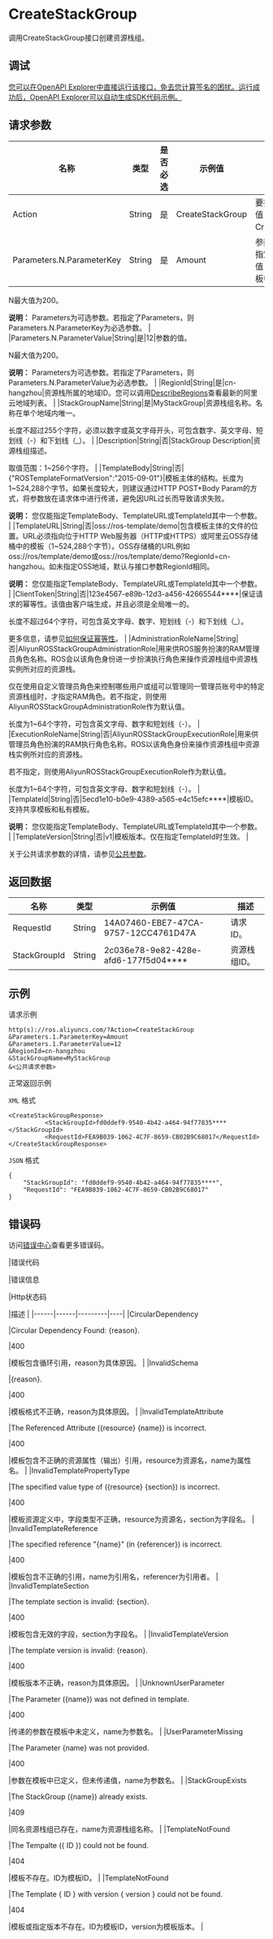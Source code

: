 # CreateStackGroup

调用CreateStackGroup接口创建资源栈组。

## 调试

[您可以在OpenAPI Explorer中直接运行该接口，免去您计算签名的困扰。运行成功后，OpenAPI Explorer可以自动生成SDK代码示例。](https://api.aliyun.com/#product=ROS&api=CreateStackGroup&type=RPC&version=2019-09-10)

## 请求参数

|名称|类型|是否必选|示例值|描述|
|--|--|----|---|--|
|Action|String|是|CreateStackGroup|要执行的操作，取值：CreateStackGroup。 |
|Parameters.N.ParameterKey|String|是|Amount|参数的名称。如果未指定参数的名称和值，则ROS将使用模板中指定的默认值。

 N最大值为200。

 **说明：** Parameters为可选参数。若指定了Parameters，则Parameters.N.ParameterKey为必选参数。 |
|Parameters.N.ParameterValue|String|是|12|参数的值。

 N最大值为200。

 **说明：** Parameters为可选参数。若指定了Parameters，则Parameters.N.ParameterValue为必选参数。 |
|RegionId|String|是|cn-hangzhou|资源栈所属的地域ID。您可以调用[DescribeRegions](~~131035~~)查看最新的阿里云地域列表。 |
|StackGroupName|String|是|MyStackGroup|资源栈组名称。名称在单个地域内唯一。

 长度不超过255个字符，必须以数字或英文字母开头，可包含数字、英文字母、短划线（-）和下划线（\_）。 |
|Description|String|否|StackGroup Description|资源栈组描述。

 取值范围：1~256个字符。 |
|TemplateBody|String|否|\{"ROSTemplateFormatVersion":"2015-09-01"\}|模板主体的结构。长度为1~524,288个字节。如果长度较大，则建议通过HTTP POST+Body Param的方式，将参数放在请求体中进行传递，避免因URL过长而导致请求失败。

 **说明：** 您仅能指定TemplateBody、TemplateURL或TemplateId其中一个参数。 |
|TemplateURL|String|否|oss://ros-template/demo|包含模板主体的文件的位置。URL必须指向位于HTTP Web服务器（HTTP或HTTPS）或阿里云OSS存储桶中的模板（1~524,288个字节）。OSS存储桶的URL例如oss://ros/template/demo或oss://ros/template/demo?RegionId=cn-hangzhou。如未指定OSS地域，默认与接口参数RegionId相同。

 **说明：** 您仅能指定TemplateBody、TemplateURL或TemplateId其中一个参数。 |
|ClientToken|String|否|123e4567-e89b-12d3-a456-42665544\*\*\*\*|保证请求的幂等性。该值由客户端生成，并且必须是全局唯一的。

 长度不超过64个字符，可包含英文字母、数字、短划线（-）和下划线（\_）。

 更多信息，请参见[如何保证幂等性](~~134212~~)。 |
|AdministrationRoleName|String|否|AliyunROSStackGroupAdministrationRole|用来供ROS服务扮演的RAM管理员角色名称。ROS会以该角色身份进一步扮演执行角色来操作资源栈组中资源栈实例所对应的资源栈。

 仅在使用自定义管理员角色来控制哪些用户或组可以管理同一管理员账号中的特定资源栈组时，才指定RAM角色。若不指定，则使用AliyunROSStackGroupAdministrationRole作为默认值。

 长度为1~64个字符，可包含英文字母、数字和短划线（-）。 |
|ExecutionRoleName|String|否|AliyunROSStackGroupExecutionRole|用来供管理员角色扮演的RAM执行角色名称。ROS以该角色身份来操作资源栈组中资源栈实例所对应的资源栈。

 若不指定，则使用AliyunROSStackGroupExecutionRole作为默认值。

 长度为1~64个字符，可包含英文字母、数字和短划线（-）。 |
|TemplateId|String|否|5ecd1e10-b0e9-4389-a565-e4c15efc\*\*\*\*|模板ID。支持共享模板和私有模板。

 **说明：** 您仅能指定TemplateBody、TemplateURL或TemplateId其中一个参数。 |
|TemplateVersion|String|否|v1|模板版本。仅在指定TemplateId时生效。 |

关于公共请求参数的详情，请参见[公共参数](~~131957~~)。

## 返回数据

|名称|类型|示例值|描述|
|--|--|---|--|
|RequestId|String|14A07460-EBE7-47CA-9757-12CC4761D47A|请求ID。 |
|StackGroupId|String|2c036e78-9e82-428e-afd6-177f5d04\*\*\*\*|资源栈组ID。 |

## 示例

请求示例

```
http(s)://ros.aliyuncs.com/?Action=CreateStackGroup
&Parameters.1.ParameterKey=Amount
&Parameters.1.ParameterValue=12
&RegionId=cn-hangzhou
&StackGroupName=MyStackGroup
&<公共请求参数>
```

正常返回示例

`XML` 格式

```
<CreateStackGroupResponse>
		  <StackGroupId>fd0ddef9-9540-4b42-a464-94f77835****</StackGroupId>
		  <RequestId>FEA9B039-1062-4C7F-8659-CB02B9C68017</RequestId>
</CreateStackGroupResponse>
```

`JSON` 格式

```
{
	"StackGroupId": "fd0ddef9-9540-4b42-a464-94f77835****",
	"RequestId": "FEA9B039-1062-4C7F-8659-CB02B9C68017"
}
```

## 错误码

访问[错误中心](https://error-center.alibabacloud.com/status/product/ROS)查看更多错误码。

|错误代码

|错误信息

|Http状态码

|描述 |
|------|------|---------|----|
|CircularDependency

|Circular Dependency Found: \{reason\}.

|400

|模板包含循环引用，reason为具体原因。 |
|InvalidSchema

|\{reason\}.

|400

|模板格式不正确，reason为具体原因。 |
|InvalidTemplateAttribute

|The Referenced Attribute \(\{resource\} \{name\}\) is incorrect.

|400

|模板包含不正确的资源属性（输出）引用，resource为资源名，name为属性名。 |
|InvalidTemplatePropertyType

|The specified value type of \(\{resource\} \{section\}\) is incorrect.

|400

|模板资源定义中，字段类型不正确，resource为资源名，section为字段名。 |
|InvalidTemplateReference

|The specified reference "\{name\}" \(in \{referencer\}\) is incorrect.

|400

|模板包含不正确的引用，name为引用名，referencer为引用者。 |
|InvalidTemplateSection

|The template section is invalid: \{section\}.

|400

|模板包含无效的字段，section为字段名。 |
|InvalidTemplateVersion

|The template version is invalid: \{reason\}.

|400

|模板版本不正确，reason为具体原因。 |
|UnknownUserParameter

|The Parameter \(\{name\}\) was not defined in template.

|400

|传递的参数在模板中未定义，name为参数名。 |
|UserParameterMissing

|The Parameter \{name\} was not provided.

|400

|参数在模板中已定义，但未传递值，name为参数名。 |
|StackGroupExists

|The StackGroup \(\{name\}\) already exists.

|409

|同名资源栈组已存在，name为资源栈组名称。 |
|TemplateNotFound

|The Tempalte \(\{ ID \}\) could not be found.

|404

|模板不存在。ID为模板ID。 |
|TemplateNotFound

|The Template \{ ID \} with version \{ version \} could not be found.

|404

|模板或指定版本不存在。ID为模板ID，version为模板版本。 |

